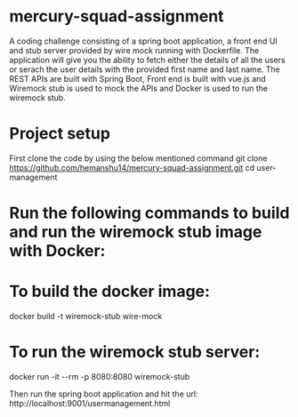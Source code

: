 # mercury-squad-assignment

A coding challenge consisting of a spring boot application, a front end UI and stub server provided by wire mock running with Dockerfile. The application will give you the ability to fetch either the details of all the users or serach the user details with the provided first name and last name. The REST APIs are built with Spring Boot, Front end is built with vue.js and Wiremock stub is used to mock the APIs and Docker is used to run the wiremock stub.

# Project setup

First clone the code by using the below mentioned command
git clone https://github.com/hemanshu14/mercury-squad-assignment.git
cd user-management
# Run the following commands to build and run the wiremock stub image with Docker:
# To build the docker image: 
docker build -t wiremock-stub wire-mock
# To run the wiremock stub server:         
docker run -it --rm -p 8080:8080 wiremock-stub

Then run the spring boot application and hit the url: http://localhost:9001/usermanagement.html
